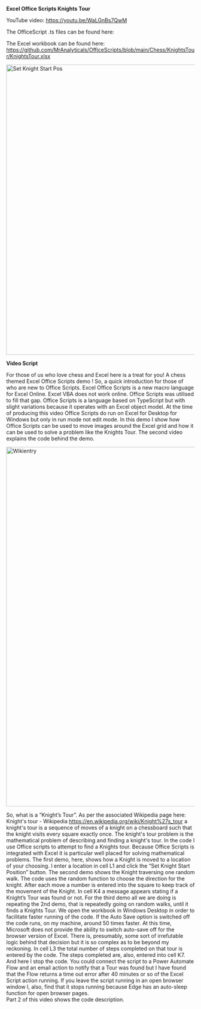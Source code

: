 
**Excel Office Scripts Knights Tour**


YouTube video: https://youtu.be/WaLGnBs7QwM

The OfficeScript .ts files can be found here:


The Excel workbook can be found here: https://github.com/MrAnalyticals/OfficeScripts/blob/main/Chess/KnightsTour/KnightsTour.xlsx


<img width="775" alt="Set Knight Start Pos" src="https://user-images.githubusercontent.com/47678539/175559498-f47ba43a-05f6-4dbb-9775-683b0578fc36.PNG">

**Video Script**


For those of us who love chess and Excel here is a treat for you! 
A chess themed Excel Office Scripts demo ! 
So, a quick introduction for those of who are new to Office Scripts. Excel Office Scripts is a new macro language for Excel Online. Excel VBA does not work online. Office Scripts was utilised to fill that gap. Office Scripts is a language based on TypeScript but with slight variations because it operates with an Excel object model. 
At the time of producing this video Office Scripts do run on Excel for Desktop for Windows but only in run mode not edit mode.
In this demo I show how Office Scripts can be used to move images around the Excel grid and how it can be used to solve a problem like the Knights Tour. 
The second video explains the code behind the demo.

<img width="960" alt="Wikientry" src="https://user-images.githubusercontent.com/47678539/175559557-d25f1e7f-f141-4605-ba97-bae917071abd.PNG">

So, what is a “Knight’s Tour”. As per the associated Wikipedia page here:
Knight's tour - Wikipedia
https://en.wikipedia.org/wiki/Knight%27s_tour
a knight's tour is a sequence of moves of a knight on a chessboard such that the knight visits every square exactly once.
The knight's tour problem is the mathematical problem of describing and finding a knight's tour. In the code I use Office scripts to attempt to find a Knights tour. 
Because Office Scripts is integrated with Excel it is particular well placed for solving mathematical problems.
The first demo, here, shows how a Knight is moved to a location of your choosing. I enter a location in cell L1 and click the “Set Knight Start Position” button. 
The second demo shows the Knight traversing one random walk. The code uses the random function to choose the direction for the knight. After each move a number is entered into the square to keep track of the movement of the Knight. In cell K4 a message appears stating if a Knight’s Tour was found or not.
For the third demo all we are doing is repeating the 2nd demo, that is repeatedly going on random walks, until it finds a Knights Tour. 
We open the workbook in Windows Desktop in order to facilitate faster running of the code. If the Auto Save option is switched off the code runs, on my machine, around 50 times faster. At this time, Microsoft does not provide the ability to switch auto-save off for the browser version of Excel. There is, presumably, some sort of irrefutable logic behind that decision but it is so complex as to be beyond my reckoning. 
In cell L3 the total number of steps completed on that tour is entered by the code. The steps completed are, also, entered into cell K7. 
And here I stop the code. You could connect the script to a Power Automate Flow and an email action to notify that a Tour was found but I have found that the Flow returns a time out error after 40 minutes or so of the Excel Script action running. If you leave the script running in an open browser window I, also, find that it stops running because Edge has an auto-sleep function for open browser pages.  
Part 2 of this video shows the code description.

